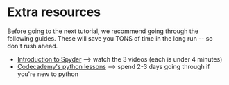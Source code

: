 
# Extra resources

Before going to the next tutorial, we recommend going through the following guides. These will save you TONS of time in the long run -- so don't rush ahead.

- [Introduction to Spyder](https://docs.spyder-ide.org/current/videos/first-steps-with-spyder.html) --> watch the 3 videos (each is under 4 minutes)    
- [Codecademy's python lessons](https://www.codecademy.com/learn/learn-python-3) --> spend 2-3 days going through if you're new to python

